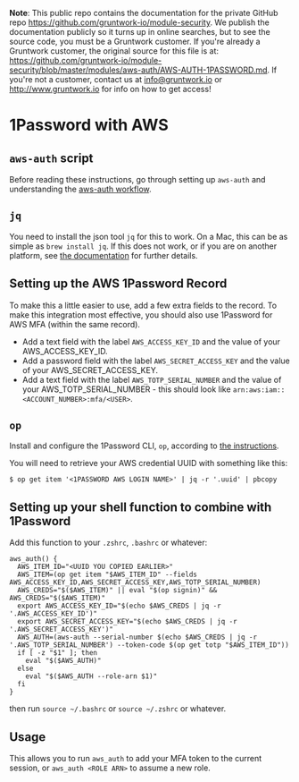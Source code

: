 **Note**: This public repo contains the documentation for the private GitHub repo <https://github.com/gruntwork-io/module-security>.
We publish the documentation publicly so it turns up in online searches, but to see the source code, you must be a Gruntwork customer.
If you're already a Gruntwork customer, the original source for this file is at: <https://github.com/gruntwork-io/module-security/blob/master/modules/aws-auth/AWS-AUTH-1PASSWORD.md>.
If you're not a customer, contact us at <info@gruntwork.io> or <http://www.gruntwork.io> for info on how to get access!

# 1Password with AWS

## `aws-auth` script

Before reading these instructions, go through setting up `aws-auth` and understanding the [aws-auth workflow](https://github.com/gruntwork-io/module-security-public/tree/master/modules/aws-auth/README.md).

## `jq`

You need to install the json tool `jq` for this to work. On a Mac, this can be as simple as `brew install jq`. If this does not work, or if you are on another platform, see [the documentation](https://stedolan.github.io/jq/download/) for further details.

## Setting up the AWS 1Password Record

To make this a little easier to use, add a few extra fields to the record. To make this integration most effective, you should also use 1Password for AWS MFA (within the same record).
 * Add a text field with the label `AWS_ACCESS_KEY_ID` and the value of your AWS_ACCESS_KEY_ID.
 * Add a password field with the label `AWS_SECRET_ACCESS_KEY` and the value of your AWS_SECRET_ACCESS_KEY.
 * Add a text field with the label `AWS_TOTP_SERIAL_NUMBER` and the value of your AWS_TOTP_SERIAL_NUMBER - this should look like `arn:aws:iam::<ACCOUNT_NUMBER>:mfa/<USER>`.

## `op`

Install and configure the 1Password CLI, `op`, according to [the instructions](https://support.1password.com/command-line-getting-started/).

You will need to retrieve your AWS credential UUID with something like this:

```
$ op get item '<1PASSWORD AWS LOGIN NAME>' | jq -r '.uuid' | pbcopy
```

## Setting up your shell function to combine with 1Password

Add this function to your `.zshrc`, `.bashrc` or whatever:

```shell
aws_auth() {
  AWS_ITEM_ID="<UUID YOU COPIED EARLIER>"
  AWS_ITEM=(op get item "$AWS_ITEM_ID" --fields AWS_ACCESS_KEY_ID,AWS_SECRET_ACCESS_KEY,AWS_TOTP_SERIAL_NUMBER)
  AWS_CREDS="$($AWS_ITEM)" || eval "$(op signin)" && AWS_CREDS="$($AWS_ITEM)"
  export AWS_ACCESS_KEY_ID="$(echo $AWS_CREDS | jq -r '.AWS_ACCESS_KEY_ID')"
  export AWS_SECRET_ACCESS_KEY="$(echo $AWS_CREDS | jq -r '.AWS_SECRET_ACCESS_KEY')"
  AWS_AUTH=(aws-auth --serial-number $(echo $AWS_CREDS | jq -r '.AWS_TOTP_SERIAL_NUMBER') --token-code $(op get totp "$AWS_ITEM_ID"))
  if [ -z "$1" ]; then
    eval "$($AWS_AUTH)"
  else
    eval "$($AWS_AUTH --role-arn $1)"
  fi
}
```
then run `source ~/.bashrc` or `source ~/.zshrc` or whatever.

## Usage
This allows you to run `aws_auth` to add your MFA token to the current session, or `aws_auth <ROLE ARN>` to assume a new role.
